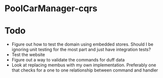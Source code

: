 PoolCarManager-cqrs
===================

# Todo 
- Figure out how to test the domain using embedded stores. Should I be ignoring unit testing for the most part and just have integration tests?
- Test the website
- Figure out a way to validate the commands for duff data
- Look at replacing membus with my own implementation. Preferably one that checks for a one to one relationship between command and handler
